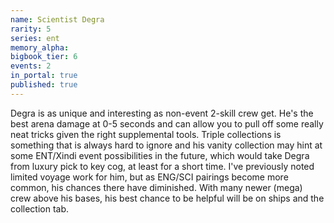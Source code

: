 ```yaml
---
name: Scientist Degra
rarity: 5
series: ent
memory_alpha:
bigbook_tier: 6
events: 2
in_portal: true
published: true
---
```


Degra is as unique and interesting as non-event 2-skill crew get. He's the best arena damage at 0-5 seconds and can allow you to pull off some really neat tricks given the right supplemental tools. Triple collections is something that is always hard to ignore and his vanity collection may hint at some ENT/Xindi event possibilities in the future, which would take Degra from luxury pick to key cog, at least for a short time. I've previously noted limited voyage work for him, but as ENG/SCI pairings become more common, his chances there have diminished. With many newer (mega) crew above his bases, his best chance to be helpful will be on ships and the collection tab.
